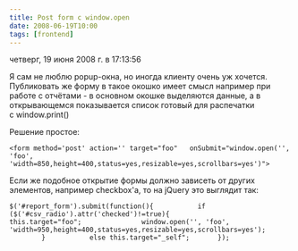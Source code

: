 ```yaml
---
title: Post form с window.open
date: 2008-06-19T10:00
tags: [frontend]
---
```


четверг, 19 июня 2008 г. в 17:13:56

Я сам не люблю popup-окна, но иногда клиенту очень уж хочется. Публиковать же форму в такое окошко имеет смысл например при работе с отчётами - в основном окошке выделяются данные, а в открывающемся показывается список готовый для распечатки c window.print()

Решение простое:

```
<form method='post' action='' target="foo"   onSubmit="window.open('', 'foo', 'width=850,height=400,status=yes,resizable=yes,scrollbars=yes')">
```

Если же подобное открытие формы должно зависеть от других элементов, например checkbox'а, то на jQuery это выглядит так:

```
$('#report_form').submit(function(){           if ($('#csv_radio').attr('checked')!=true){               this.target="foo";               window.open('', 'foo', 'width=950,height=400,status=yes,resizable=yes,scrollbars=yes');           }           else this.target="_self";       });
```